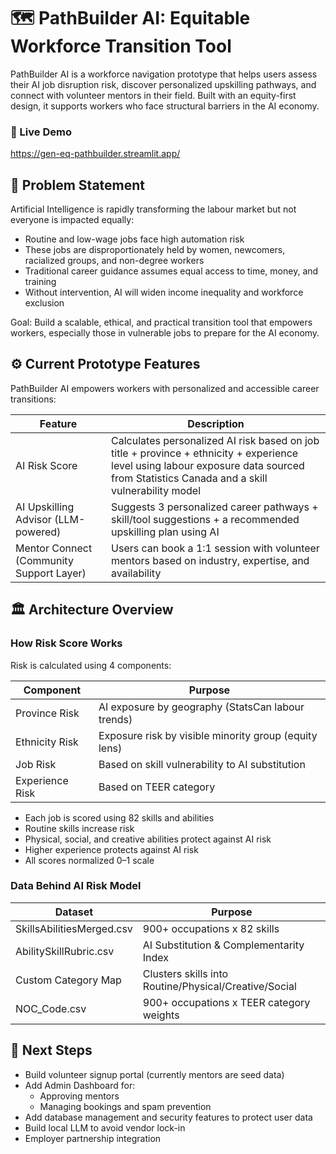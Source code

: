 # 🗺️ PathBuilder AI: Equitable Workforce Transition Tool

PathBuilder AI is a workforce navigation prototype that helps users assess their AI job disruption risk, discover personalized upskilling pathways, and connect with volunteer mentors in their field. Built with an equity-first design, it supports workers who face structural barriers in the AI economy.

### 🔗 Live Demo
https://gen-eq-pathbuilder.streamlit.app/

## 🚧 Problem Statement

Artificial Intelligence is rapidly transforming the labour market but not everyone is impacted equally:
- Routine and low-wage jobs face high automation risk
- These jobs are disproportionately held by women, newcomers, racialized groups, and non-degree workers
- Traditional career guidance assumes equal access to time, money, and training
- Without intervention, AI will widen income inequality and workforce exclusion

Goal: Build a scalable, ethical, and practical transition tool that empowers workers, especially those in vulnerable jobs to prepare for the AI economy.

## ⚙️ Current Prototype Features

PathBuilder AI empowers workers with personalized and accessible career transitions:

Feature | Description 
| --- | --- |
AI Risk Score | Calculates personalized AI risk based on job title + province + ethnicity + experience level using labour exposure data sourced from Statistics Canada and a skill vulnerability model
AI Upskilling Advisor (LLM-powered) | Suggests 3 personalized career pathways + skill/tool suggestions + a recommended upskilling plan using AI
Mentor Connect (Community Support Layer) | Users can book a 1:1 session with volunteer mentors based on industry, expertise, and availability

## 🏛️ Architecture Overview

### How Risk Score Works

Risk is calculated using 4 components:

Component |	Purpose
|---|---|
Province Risk |	AI exposure by geography (StatsCan labour trends)
Ethnicity Risk | Exposure risk by visible minority group (equity lens)
Job Risk | Based on skill vulnerability to AI substitution
Experience Risk | Based on TEER category

- Each job is scored using 82 skills and abilities
- Routine skills increase risk
- Physical, social, and creative abilities protect against AI risk
- Higher experience protects against AI risk
- All scores normalized 0–1 scale

### Data Behind AI Risk Model
Dataset | Purpose
|---|---|
SkillsAbilitiesMerged.csv | 900+ occupations x 82 skills
AbilitySkillRubric.csv | AI Substitution & Complementarity Index
Custom Category Map | Clusters skills into Routine/Physical/Creative/Social
NOC_Code.csv | 900+ occupations x TEER category weights


## 🎯 Next Steps

- Build volunteer signup portal (currently mentors are seed data)
- Add Admin Dashboard for:
    - Approving mentors
    - Managing bookings and spam prevention
- Add database management and security features to protect user data
- Build local LLM to avoid vendor lock-in
- Employer partnership integration
